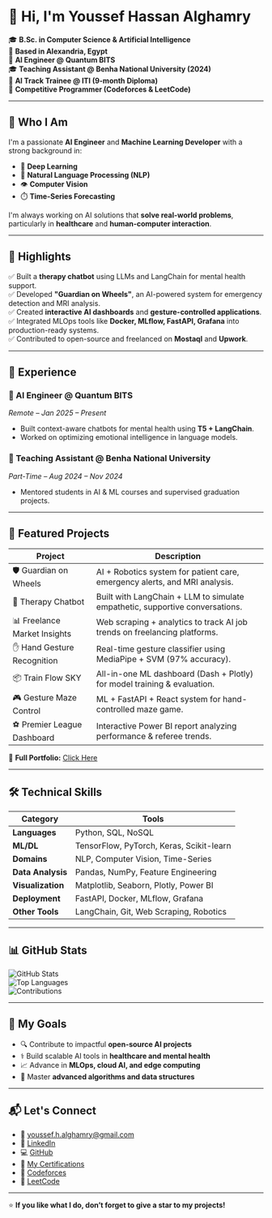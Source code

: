 # 👋 Hi, I'm Youssef Hassan Alghamry


🎓 **B.Sc. in Computer Science & Artificial Intelligence**  
📍 **Based in Alexandria, Egypt**  
💼 **AI Engineer @ Quantum BITS**  
🎓 **Teaching Assistant @ Benha National University (2024)**  
🧠 **AI Track Trainee @ ITI (9-month Diploma)**  
🏁 **Competitive Programmer (Codeforces & LeetCode)**  

---

## 🌟 Who I Am

I'm a passionate **AI Engineer** and **Machine Learning Developer** with a strong background in:

- 🤖 **Deep Learning**  
- 🧠 **Natural Language Processing (NLP)**  
- 👁️ **Computer Vision**  
- ⏱️ **Time-Series Forecasting**

I'm always working on AI solutions that **solve real-world problems**, particularly in **healthcare** and **human-computer interaction**.

---

## 🚀 Highlights

✅ Built a **therapy chatbot** using LLMs and LangChain for mental health support.  
✅ Developed **"Guardian on Wheels"**, an AI-powered system for emergency detection and MRI analysis.  
✅ Created **interactive AI dashboards** and **gesture-controlled applications**.  
✅ Integrated MLOps tools like **Docker, MLflow, FastAPI, Grafana** into production-ready systems.  
✅ Contributed to open-source and freelanced on **Mostaql** and **Upwork**.

---

## 💼 Experience

### 🔹 AI Engineer @ Quantum BITS  
*Remote – Jan 2025 – Present*  
- Built context-aware chatbots for mental health using **T5 + LangChain**.  
- Worked on optimizing emotional intelligence in language models.

### 🔹 Teaching Assistant @ Benha National University  
*Part-Time – Aug 2024 – Nov 2024*  
- Mentored students in AI & ML courses and supervised graduation projects.

---

## 📂 Featured Projects

| Project | Description |
|--------|-------------|
| 🛡️ Guardian on Wheels | AI + Robotics system for patient care, emergency alerts, and MRI analysis. |
| 💬 Therapy Chatbot | Built with LangChain + LLM to simulate empathetic, supportive conversations. |
| 📊 Freelance Market Insights | Web scraping + analytics to track AI job trends on freelancing platforms. |
| ✋ Hand Gesture Recognition | Real-time gesture classifier using MediaPipe + SVM (97% accuracy). |
| 📦 Train Flow SKY | All-in-one ML dashboard (Dash + Plotly) for model training & evaluation. |
| 🎮 Gesture Maze Control | ML + FastAPI + React system for hand-controlled maze game. |
| ⚽ Premier League Dashboard | Interactive Power BI report analyzing performance & referee trends. |

🔗 **Full Portfolio:** [Click Here](http://65524b5355318.site123.me/)

---

## 🛠️ Technical Skills

| Category | Tools |
|---------|-------|
| **Languages** | Python, SQL, NoSQL |
| **ML/DL** | TensorFlow, PyTorch, Keras, Scikit-learn |
| **Domains** | NLP, Computer Vision, Time-Series |
| **Data Analysis** | Pandas, NumPy, Feature Engineering |
| **Visualization** | Matplotlib, Seaborn, Plotly, Power BI |
| **Deployment** | FastAPI, Docker, MLflow, Grafana |
| **Other Tools** | LangChain, Git, Web Scraping, Robotics |

---

## 📊 GitHub Stats

![GitHub Stats](https://github-profile-summary-cards.vercel.app/api/cards/profile-details?username=youssefhusain&theme=dracula)  
![Top Languages](https://github-readme-stats.vercel.app/api/top-langs/?username=youssefhusain&layout=compact&theme=radical)  
![Contributions](https://github-readme-activity-graph.vercel.app/graph?username=youssefhusain&theme=radical)

---

## 🎯 My Goals

- 🔍 Contribute to impactful **open-source AI projects**  
- ⚕️ Build scalable AI tools in **healthcare and mental health**  
- 📈 Advance in **MLOps, cloud AI, and edge computing**  
- 🧠 Master **advanced algorithms and data structures**

---

## 📬 Let's Connect

- 📧 [youssef.h.alghamry@gmail.com](mailto:youssef.h.alghamry@gmail.com)  
- 🔗 [LinkedIn](https://www.linkedin.com/in/youssef-hessan-alghamry/)  
- 💻 [GitHub](https://github.com/youssefhusain)  
- 📜 [My Certifications](https://drive.google.com/drive/u/0/folders/1GO2tantyMN3JJ32zkLDCk9E6m89sZajV)  
- 🧠 [Codeforces](https://codeforces.com/profile/Youssefh)  
- 🧩 [LeetCode](https://leetcode.com/u/MzGALELlFZ/)

---

⭐ **If you like what I do, don’t forget to give a star to my projects!**

